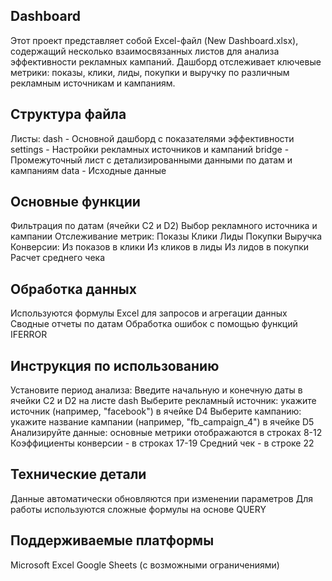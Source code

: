 ## Dashboard

Этот проект представляет собой Excel-файл (New Dashboard.xlsx), содержащий несколько взаимосвязанных листов для анализа эффективности рекламных кампаний. Дашборд отслеживает ключевые метрики: показы, клики, лиды, покупки и выручку по различным рекламным источникам и кампаниям.

## Структура файла
Листы:
dash - Основной дашборд с показателями эффективности
settings - Настройки рекламных источников и кампаний
bridge - Промежуточный лист с детализированными данными по датам и кампаниям
data - Исходные данные

## Основные функции
Фильтрация по датам (ячейки C2 и D2)
Выбор рекламного источника и кампании
Отслеживание метрик:
Показы
Клики
Лиды
Покупки
Выручка
Конверсии:
Из показов в клики
Из кликов в лиды
Из лидов в покупки
Расчет среднего чека

## Обработка данных
Используются формулы Excel для запросов и агрегации данных
Сводные отчеты по датам
Обработка ошибок с помощью функций IFERROR

## Инструкция по использованию
Установите период анализа:
Введите начальную и конечную даты в ячейки C2 и D2 на листе dash
Выберите рекламный источник: укажите источник (например, "facebook") в ячейке D4
Выберите кампанию: укажите название кампании (например, "fb_campaign_4") в ячейке D5
Анализируйте данные: основные метрики отображаются в строках 8-12
Коэффициенты конверсии - в строках 17-19
Средний чек - в строке 22

## Технические детали
Данные автоматически обновляются при изменении параметров
Для работы используются сложные формулы на основе QUERY
## Поддерживаемые платформы
Microsoft Excel
Google Sheets (с возможными ограничениями)

